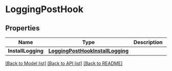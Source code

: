 # LoggingPostHook

## Properties

Name | Type | Description | Notes
------------ | ------------- | ------------- | -------------
**InstallLogging** | [**LoggingPostHookInstallLogging**](LoggingPostHook_InstallLogging.md) |  | [optional] 

[[Back to Model list]](../README.md#documentation-for-models) [[Back to API list]](../README.md#documentation-for-api-endpoints) [[Back to README]](../README.md)


